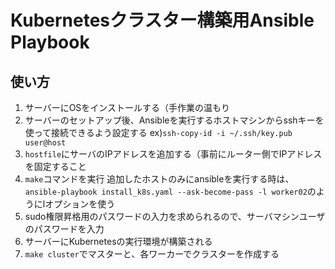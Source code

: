 # Kubernetesクラスター構築用Ansible Playbook

## 使い方
1. サーバーにOSをインストールする（手作業の温もり
2. サーバーのセットアップ後、Ansibleを実行するホストマシンからsshキーを使って接続できるよう設定する
  ex)`ssh-copy-id -i ~/.ssh/key.pub user@host`
3. `hostfile`にサーバのIPアドレスを追加する（事前にルーター側でIPアドレスを固定すること
4. `make`コマンドを実行
  追加したホストのみにansibleを実行する時は、`ansible-playbook install_k8s.yaml --ask-become-pass -l worker02`のようにlオプションを使う
5. sudo権限昇格用のパスワードの入力を求められるので、サーバマシンユーザのパスワードを入力
6. サーバーにKubernetesの実行環境が構築される
7. `make cluster`でマスターと、各ワーカーでクラスターを作成する